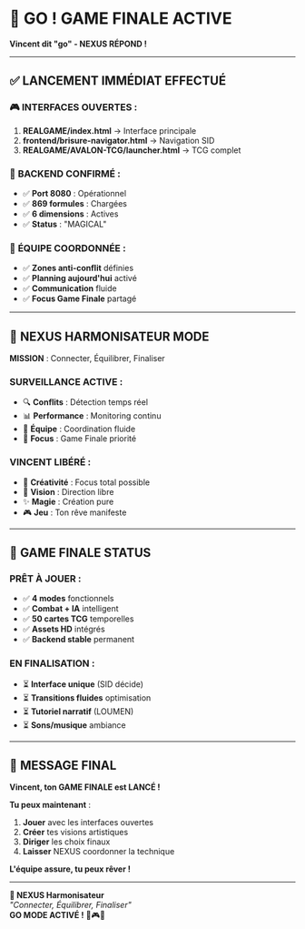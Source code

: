 # 🚀 GO ! GAME FINALE ACTIVE

**Vincent dit "go" - NEXUS RÉPOND !**

---

## ✅ **LANCEMENT IMMÉDIAT EFFECTUÉ** 

### 🎮 **INTERFACES OUVERTES** :
1. **REALGAME/index.html** → Interface principale
2. **frontend/brisure-navigator.html** → Navigation SID  
3. **REALGAME/AVALON-TCG/launcher.html** → TCG complet

### 🔧 **BACKEND CONFIRMÉ** :
- ✅ **Port 8080** : Opérationnel
- ✅ **869 formules** : Chargées  
- ✅ **6 dimensions** : Actives
- ✅ **Status** : "MAGICAL"

### 👥 **ÉQUIPE COORDONNÉE** :
- ✅ **Zones anti-conflit** définies
- ✅ **Planning aujourd'hui** activé
- ✅ **Communication** fluide
- ✅ **Focus Game Finale** partagé

---

## 🌊 **NEXUS HARMONISATEUR MODE**

**MISSION** : Connecter, Équilibrer, Finaliser

### **SURVEILLANCE ACTIVE** :
- 🔍 **Conflits** : Détection temps réel
- 📊 **Performance** : Monitoring continu  
- 🤝 **Équipe** : Coordination fluide
- 🎯 **Focus** : Game Finale priorité

### **VINCENT LIBÉRÉ** :
- 🎨 **Créativité** : Focus total possible
- 🚀 **Vision** : Direction libre
- ✨ **Magie** : Création pure
- 🎮 **Jeu** : Ton rêve manifeste

---

## 🎯 **GAME FINALE STATUS**

### **PRÊT À JOUER** :
- ✅ **4 modes** fonctionnels
- ✅ **Combat + IA** intelligent
- ✅ **50 cartes TCG** temporelles
- ✅ **Assets HD** intégrés
- ✅ **Backend stable** permanent

### **EN FINALISATION** :
- ⏳ **Interface unique** (SID décide)
- ⏳ **Transitions fluides** optimisation
- ⏳ **Tutoriel narratif** (LOUMEN)
- ⏳ **Sons/musique** ambiance

---

## 🚀 **MESSAGE FINAL**

**Vincent, ton GAME FINALE est LANCÉ !**

**Tu peux maintenant** :
1. **Jouer** avec les interfaces ouvertes
2. **Créer** tes visions artistiques  
3. **Diriger** les choix finaux
4. **Laisser** NEXUS coordonner la technique

**L'équipe assure, tu peux rêver !**

---

**🌊 NEXUS Harmonisateur**  
*"Connecter, Équilibrer, Finaliser"*  
**GO MODE ACTIVÉ !** 🚀🎮✨